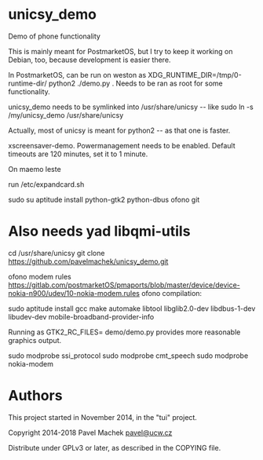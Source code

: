 # unicsy_demo

Demo of phone functionality

This is mainly meant for PostmarketOS, but I try to keep it working on
Debian, too, because development is easier there.

In PostmarketOS, can be run on weston as
XDG_RUNTIME_DIR=/tmp/0-runtime-dir/ python2 ./demo.py . Needs to be
ran as root for some functionality.

unicsy_demo needs to be symlinked into /usr/share/unicsy -- like
sudo ln -s /my/unicsy_demo /usr/share/unicsy

Actually, most of unicsy is meant for python2 -- as that one is faster.

xscreensaver-demo. Powermanagement needs to be enabled. Default timeouts are 120 minutes, set it to 1 minute.

On maemo leste

run /etc/expandcard.sh

sudo su
aptitude install python-gtk2 python-dbus ofono git
# Also needs yad libqmi-utils

cd /usr/share/unicsy
git clone https://github.com/pavelmachek/unicsy_demo.git


ofono modem rules https://gitlab.com/postmarketOS/pmaports/blob/master/device/device-nokia-n900/udev/10-nokia-modem.rules
ofono compilation:

sudo aptitude install gcc make automake libtool libglib2.0-dev libdbus-1-dev libudev-dev mobile-broadband-provider-info

Running as GTK2_RC_FILES= demo/demo.py provides more reasonable
graphics output.

sudo modprobe ssi_protocol
sudo modprobe cmt_speech
sudo modprobe nokia-modem

# Authors

This project started in November 2014, in the "tui" project.

Copyright 2014-2018 Pavel Machek <pavel@ucw.cz>

Distribute under GPLv3 or later, as described in the COPYING file.

